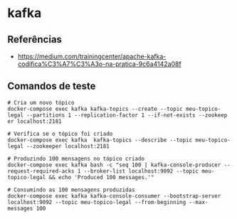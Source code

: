 # kafka

## Referências

- https://medium.com/trainingcenter/apache-kafka-codifica%C3%A7%C3%A3o-na-pratica-9c6a4142a08f

## Comandos de teste

```shell
# Cria um novo tópico
docker-compose exec kafka kafka-topics --create --topic meu-topico-legal --partitions 1 --replication-factor 1 --if-not-exists --zookeep er localhost:2181

# Verifica se o tópico foi criado
docker-compose exec kafka  kafka-topics --describe --topic meu-topico-legal --zookeeper localhost:2181

# Produzindo 100 mensagens no tópico criado
docker-compose exec kafka bash -c "seq 100 | kafka-console-producer --request-required-acks 1 --broker-list localhost:9092 --topic meu-topico-legal && echo 'Produced 100 messages.'"

# Consumindo as 100 mensagens produzidas
docker-compose exec kafka kafka-console-consumer --bootstrap-server localhost:9092 --topic meu-topico-legal --from-beginning --max-messages 100
```